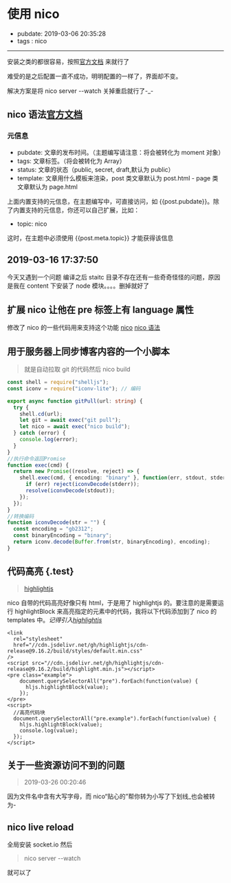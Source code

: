 # 使用 nico

- pubdate: 2019-03-06 20:35:28
- tags : nico

---

安装之类的都很容易，按照[官方文档](http://lab.lepture.com/nico/) 来就行了

难受的是之后配置一直不成功，明明配置的一样了，界面却不变。

解决方案是将 nico server --watch 关掉重启就行了-\_-

## nico 语法[官方文档](https://lab.lepture.com/nico/zh/syntax)

### 元信息

- pubdate: 文章的发布时间。（主题编写请注意：将会被转化为 moment 对象）
- tags: 文章标签。（将会被转化为 Array）
- status: 文章的状态（public, secret, draft,默认为 public）
- template: 文章用什么模板来渲染，post 类文章默认为 post.html - page 类文章默认为 page.html

上面内置支持的元信息，在主题编写中，可直接访问，如 {{post.pubdate}}。除了内置支持的元信息，你还可以自己扩展，比如：

- topic: nico

这时，在主题中必须使用 {{post.meta.topic}} 才能获得该信息

## 2019-03-16 17:37:50

今天又遇到一个问题 编译之后 staitc 目录不存在还有一些奇奇怪怪的问题，原因是我在 content 下安装了 node 模块。。。。删掉就好了

## 扩展 nico 让他在 pre 标签上有 language 属性

修改了 nico 的一些代码用来支持这个功能 [nico](https://github.com/2234839/nico/commit/4c74b69f174b47556f748d345d77972b5e6c3184) [nico 语法](https://lab.lepture.com/nico/zh/syntax)

## 用于服务器上同步博客内容的一个小脚本

> 就是自动拉取 git 的代码然后 nico build

```typescript
const shell = require("shelljs");
const iconv = require("iconv-lite"); // 编码

export async function gitPull(url: string) {
  try {
    shell.cd(url);
    let git = await exec("git pull");
    let nico = await exec("nico build");
  } catch (error) {
    console.log(error);
  }
}
//执行命令返回Promise
function exec(cmd) {
  return new Promise((resolve, reject) => {
    shell.exec(cmd, { encoding: "binary" }, function(err, stdout, stderr) {
      if (err) reject(iconvDecode(stderr));
      resolve(iconvDecode(stdout));
    });
  });
}
//转换编码
function iconvDecode(str = "") {
  const encoding = "gb2312";
  const binaryEncoding = "binary";
  return iconv.decode(Buffer.from(str, binaryEncoding), encoding);
}
```

## 代码高亮 {.test}

> [highlightjs](https://highlightjs.org/usage/)

nico 自带的代码高亮好像只有 html，于是用了 highlightjs 的。要注意的是需要运行 highlightBlock 来高亮指定的元素中的代码，我将以下代码添加到了 nico 的 templates 中。_记得引入[highlightjs](https://highlightjs.org/usage/)_

```html{run}
<link
  rel="stylesheet"
  href="//cdn.jsdelivr.net/gh/highlightjs/cdn-release@9.16.2/build/styles/default.min.css"
/>
<script src="//cdn.jsdelivr.net/gh/highlightjs/cdn-release@9.16.2/build/highlight.min.js"></script>
<pre class="example">
    document.querySelectorAll("pre").forEach(function(value) {
      hljs.highlightBlock(value);
    });
</pre>
<script>
  //高亮代码块
  document.querySelectorAll("pre.example").forEach(function(value) {
    hljs.highlightBlock(value);
    console.log(value);
  });
</script>
```

## 关于一些资源访问不到的问题

> 2019-03-26 00:20:46

因为文件名中含有大写字母，而 nico“贴心的”帮你转为小写了下划线\_也会被转为-

## nico live reload

全局安装 socket.io 然后

> nico server --watch

就可以了
